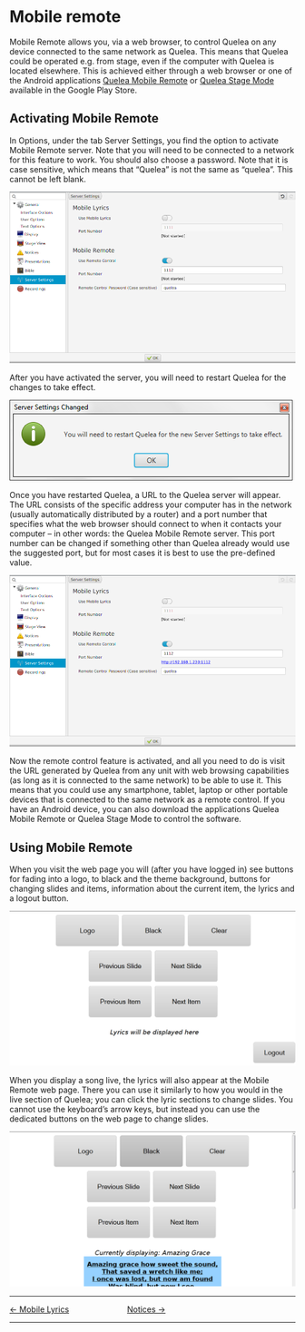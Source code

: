 # Mobile remote

Mobile Remote allows you, via a web browser, to control Quelea on any
device connected to the same network as Quelea. This means that Quelea
could be operated e.g. from stage, even if the computer with Quelea is
located elsewhere. This is achieved either through a web browser or one
of the Android applications [Quelea Mobile
Remote](https://play.google.com/store/apps/details?id=org.quelea.mobileremote)
or [Quelea Stage
Mode](https://play.google.com/store/apps/details?id=org.quelea.stagemode)
available in the Google Play Store.

## Activating Mobile Remote

In Options, under the tab Server Settings, you find the option to
activate Mobile Remote server. Note that you will need to be connected
to a network for this feature to work. You should also choose a
password. Note that it is case sensitive, which means that “Quelea” is
not the same as “quelea”. This cannot be left blank.

![](Mobile_remote_tab.png)

After you have activated the server, you will need to restart Quelea for
the changes to take effect.

![](Mobile_remote_restart.png)

Once you have restarted Quelea, a URL to the Quelea server will appear.
The URL consists of the specific address your computer has in the network
(usually automatically distributed by a router) and a port number that
specifies what the web browser should connect to when it contacts your
computer – in other words: the Quelea Mobile Remote server. This port
number can be changed if something other than Quelea already would use
the suggested port, but for most cases it is best to use the pre-defined
value.

![](Mobile_remote_connected.png)

Now the remote control feature is activated, and all you need to do is
visit the URL generated by Quelea from any unit with web browsing
capabilities (as long as it is connected to the same network) to be able
to use it. This means that you could use any smartphone, tablet, laptop
or other portable devices that is connected to the same network as a
remote control. If you have an Android device, you can also download the
applications Quelea Mobile Remote or Quelea Stage Mode to control the
software.

## Using Mobile Remote

When you visit the web page you will (after you have logged in) see
buttons for fading into a logo, to black and the theme background,
buttons for changing slides and items, information about the current
item, the lyrics and a logout button.

![](Mobile_remote_website_empty.png)

When you display a song live, the lyrics will also appear at the Mobile
Remote web page. There you can use it similarly to how you would in the
live section of Quelea; you can click the lyric sections to change
slides. You cannot use the keyboard’s arrow keys, but instead you can
use the dedicated buttons on the web page to change slides.

![](Mobile_remote_website_example.png)

-----



[← Mobile Lyrics](Mobile_Lyrics "Mobile Lyrics") &nbsp;&nbsp;&nbsp;&nbsp;&nbsp;&nbsp;&nbsp;&nbsp;&nbsp;&nbsp;&nbsp;&nbsp;&nbsp;&nbsp;&nbsp;&nbsp;&nbsp;&nbsp;&nbsp;&nbsp;&nbsp;&nbsp;&nbsp;&nbsp;
[Notices →](Notices "Notices")

---
